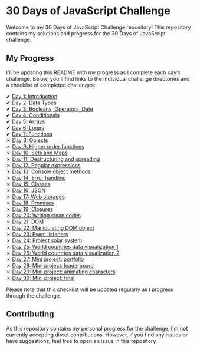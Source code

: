 # 30 Days of JavaScript Challenge

Welcome to my 30 Days of JavaScript Challenge repository! This repository contains my solutions and progress for the 30 Days of JavaScript challenge.

## My Progress

I'll be updating this README with my progress as I complete each day's challenge. Below, you'll find links to the individual challenge directories and a checklist of completed challenges:

&#x2714; [Day 1: Introduction](01_Day_Introduction)\
&#x2714; [Day 2: Data Types](02_Day_Data_types)\
&#x2714; [Day 3: Booleans, Operators, Date](03_Day_Booleans_operators_date)\
&#x2714; [Day 4: Conditionals](04_Day_Conditionals)\
&#x2714; [Day 5: Arrays](05_Day_Arrays)\
&#x2714; [Day 6: Loops](06_Day_Loops)\
&#x2714; [Day 7: Functions](07_Day_Functions)\
&#x2717; [Day 8: Objects](08_Day_Objects)\
&#x2717; [Day 9: Higher order functions](09_Day_Higher_order_functions)\
&#x2717; [Day 10: Sets and Maps](10_Day_Sets_and_Maps)\
&#x2717; [Day 11: Destructuring and spreading](11_Day_Destructuring_and_spreading)\
&#x2717; [Day 12: Regular expressions](12_Day_Regular_expressions)\
&#x2717; [Day 13: Console object methods](13_Day_Console_object_methods)\
&#x2717; [Day 14: Error handling](14_Day_Error_handling)\
&#x2717; [Day 15: Classes](15_Day_Classes)\
&#x2717; [Day 16: JSON](16_Day_JSON)\
&#x2717; [Day 17: Web storages](17_Day_Web_storages)\
&#x2717; [Day 18: Promises](18_Day_Promises)\
&#x2717; [Day 19: Closures](19_Day_Closures)\
&#x2717; [Day 20: Writing clean codes](20_Day_Writing_clean_codes)\
&#x2717; [Day 21: DOM](21_Day_DOM)\
&#x2717; [Day 22: Manipulating DOM object](22_Day_Manipulating_DOM_object)\
&#x2717; [Day 23: Event listeners](23_Day_Event_listeners)\
&#x2717; [Day 24: Project solar system](24_Day_Project_solar_system)\
&#x2717; [Day 25: World countries data visualization 1](25_Day_World_countries_data_visualization_1)\
&#x2717; [Day 26: World countries data visualization 2](26_Day_World_countries_data_visualization_2)\
&#x2717; [Day 27: Mini project: portfolio](27_Day_Mini_project_portfolio)\
&#x2717; [Day 28: Mini project: leaderboard](28_Day_Mini_project_leaderboard)\
&#x2717; [Day 29: Mini project: animating characters](29_Day_Mini_project_animating_characters)\
&#x2717; [Day 30: Mini project: final](30_Day_Mini_project_final)

Please note that this checklist will be updated regularly as I progress through the challenge.

## Contributing

As this repository contains my personal progress for the challenge, I'm not currently accepting direct contributions. However, if you find any issues or have suggestions, feel free to open an issue in this repository.
